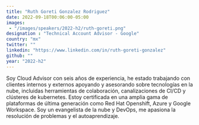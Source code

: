 ```yaml
---
title: "Ruth Goreti Gonzalez Rodriguez"
date: 2022-09-18T00:06:00-05:00
images: 
 - "/images/speakers/2022-h2/ruth-goreti.png"
designation : "Technical Account Advisor - Google"
country: "mx"
twitter: ""
linkedin: "https://www.linkedin.com/in/ruth-goreti-gonzalez"
github: ""
year: "2022-h2"
---
```


Soy Cloud Advisor con seis años de experiencia, he estado trabajando con clientes internos y externos apoyando y asesorando sobre tecnologías en la nube, incluidas herramientas de colaboración, canalizaciones de CI/CD y clústeres de kubernetes. Estoy certificada en una amplia gama de plataformas de última generación como Red Hat Openshift, Azure y Google Workspace. Soy un evangelista de la nube y DevOps, me apasiona la resolución de problemas y el autoaprendizaje.